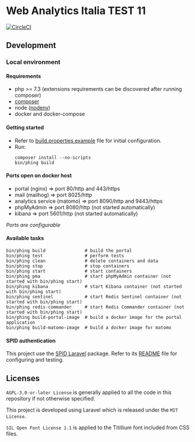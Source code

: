 # Web Analytics Italia TEST 11

[![CircleCI](https://circleci.com/gh/AgID/wai-portal.svg?style=svg)](https://circleci.com/gh/agid/wai-portal)

## Development

### Local environment

#### Requirements

- php >= 7.3 (extensions requirements can be discovered after running composer)
- [composer](https://getcomposer.org/)
- node ([nodenv](https://github.com/nodenv/nodenv))
- docker and docker-compose

#### Getting started

- Refer to [build.properties.example](env/build.properties.example) file
  for initial configuration.
- Run:
  ```
  composer install --no-scripts
  bin/phing build
  ```

#### Ports open on docker host

- portal (nginx) => port 80/http and 443/https
- mail (mailhog) => port 8025/http
- analytics service (matomo) => port 8090/http and 9443/https
- phpMyAdmin => port 8080/http (not started automatically)
- kibana => port 5601/http (not started automatically)

*Ports are configurable*

#### Available tasks

```shell
bin/phing build               # build the portal
bin/phing test                # perform tests
bin/phing clean               # delete containers and data
bin/phing stop                # stop containers
bin/phing start               # start containers
bin/phing pma                 # start phpMyAdmin container (not started with bin/phing start)
bin/phing kibana              # start Kibana container (not started with bin/phing start)
bin/phing sentinel            # start Redis Sentinel container (not started with bin/phing start)
bin/phing redis-commander     # start Redis Commander container (not started with bin/phing start)
bin/phing build-portal-image  # build a docker image for the portal application
bin/phing build-matomo-image  # build a docker image for matomo
```

#### SPID authentication

This project use the [SPID Laravel](https://github.com/italia/spid-laravel) package.
Refer to its [README](https://github.com/italia/spid-laravel/blob/master/README.md) file for configuring and testing.

## Licenses

`AGPL-3.0-or-later License` is generally applied to all the code in this repository if not otherwise specified.

This project is developed using Laravel which is released under the `MIT License`.

`SIL Open Font License 1.1` is applied to the Titillium font included from CSS files.
